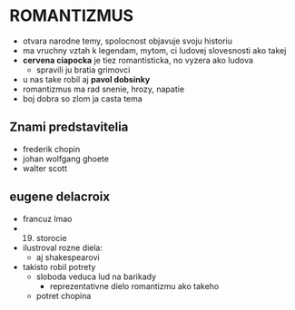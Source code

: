 # ROMANTIZMUS

 - otvara narodne temy, spolocnost objavuje svoju historiu
 - ma vruchny vztah k legendam, mytom, ci ludovej slovesnosti ako takej
 - **cervena ciapocka** je tiez romantisticka, no vyzera ako ludova
   - spravili ju bratia grimovci
 - u nas take robil aj **pavol dobsinky**
 - romantizmus ma rad snenie, hrozy, napatie
 - boj dobra so zlom ja casta tema

## Znami predstavitelia

 - frederik chopin
 - johan wolfgang ghoete
 - walter scott

## eugene delacroix

 - francuz lmao
 - 19. storocie
 - ilustroval rozne diela:
   - aj shakespearovi
 - takisto robil potrety
   - sloboda veduca lud na barikady
     - reprezentativne dielo romantizmu ako takeho
   - potret chopina
